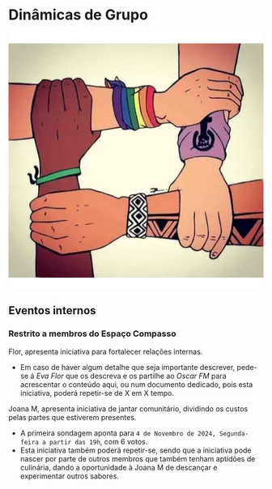 # Dinâmicas de Grupo

![](https://raw.githubusercontent.com/EspacoCompasso/Eventos/refs/heads/main/Internos/compasso_unido.webp) 

## Eventos internos 

### Restrito a membros do Espaço Compasso

Flor, apresenta iniciativa para fortalecer relações internas. 
  - Em caso de haver algum detalhe que seja importante descrever, pede-se á *Eva Flor* que os descreva e os partilhe ao *Oscar FM*  para acrescentar o conteúdo aqui, ou num documento dedicado, pois esta iniciativa, poderá repetir-se de X em X tempo.

Joana M, apresenta iniciativa de jantar comunitário, dividindo os custos pelas partes que estiverem presentes. 
  - A primeira sondagem aponta para `4 de Novembro de 2024, Segunda-feira a partir das 19h`, com 6 votos. 
  - Esta iniciativa também poderá repetir-se, sendo que a iniciativa pode nascer por parte de outros membros que também tenham aptidões de culinária, dando a oportunidade à Joana M de descançar e experimentar outros sabores.
  

